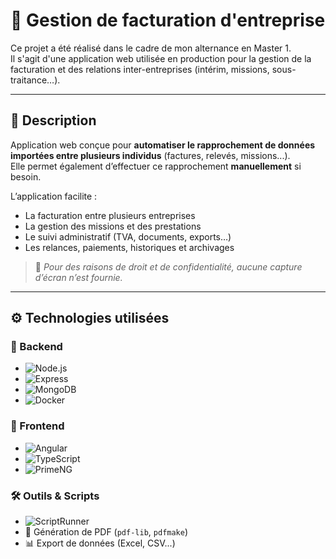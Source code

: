# 💼 Gestion de facturation d'entreprise

Ce projet a été réalisé dans le cadre de mon alternance en Master 1.  
Il s'agit d'une application web utilisée en production pour la gestion de la facturation et des relations inter-entreprises (intérim, missions, sous-traitance…).

---

## 🧾 Description

Application web conçue pour **automatiser le rapprochement de données importées entre plusieurs individus** (factures, relevés, missions...).  
Elle permet également d’effectuer ce rapprochement **manuellement** si besoin.

L’application facilite :

- La facturation entre plusieurs entreprises
- La gestion des missions et des prestations
- Le suivi administratif (TVA, documents, exports…)
- Les relances, paiements, historiques et archivages

> 📌 *Pour des raisons de droit et de confidentialité, aucune capture d’écran n’est fournie.*

---

## ⚙️ Technologies utilisées

### 🔧 Backend
- ![Node.js](https://img.shields.io/badge/-Node.js-339933?style=flat&logo=node.js&logoColor=white)
- ![Express](https://img.shields.io/badge/-Express-000000?style=flat&logo=express&logoColor=white)
- ![MongoDB](https://img.shields.io/badge/-MongoDB-47A248?style=flat&logo=mongodb&logoColor=white)
- ![Docker](https://img.shields.io/badge/-Docker-2496ED?style=flat&logo=docker&logoColor=white)

### 🎨 Frontend
- ![Angular](https://img.shields.io/badge/-Angular-DD0031?style=flat&logo=angular&logoColor=white)
- ![TypeScript](https://img.shields.io/badge/-TypeScript-3178C6?style=flat&logo=typescript&logoColor=white)
- ![PrimeNG](https://img.shields.io/badge/-PrimeNG-6366F1?style=flat)

### 🛠️ Outils & Scripts
- ![ScriptRunner](https://img.shields.io/badge/-ScriptRunner-000000?style=flat)
- 📄 Génération de PDF (`pdf-lib`, `pdfmake`)
- 📊 Export de données (Excel, CSV...)
